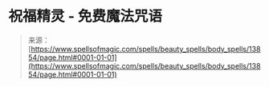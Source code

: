 <!--yml

类别: 未分类

日期: 2024年06月12日 18:52:28

-->

# 祝福精灵 - 免费魔法咒语

> 来源：[https://www.spellsofmagic.com/spells/beauty_spells/body_spells/13854/page.html#0001-01-01](https://www.spellsofmagic.com/spells/beauty_spells/body_spells/13854/page.html#0001-01-01)
